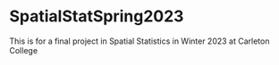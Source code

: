 # SpatialStatSpring2023
This is for a final project in Spatial Statistics in Winter 2023 at Carleton College
